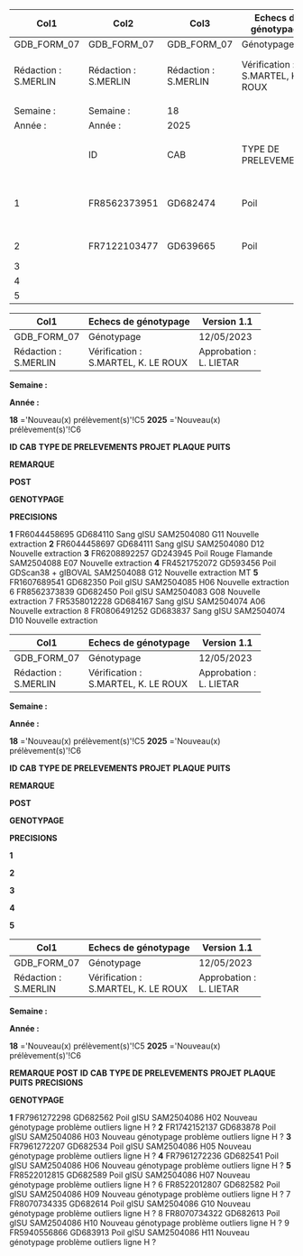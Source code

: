 |Col1|Col2|Col3|Echecs de génotypage|Col5|Col6|Col7|Version 1.1|Col9|
|---|---|---|---|---|---|---|---|---|
|GDB_FORM_07|GDB_FORM_07|GDB_FORM_07|Génotypage|Génotypage|Génotypage|Génotypage|12/05/2023|12/05/2023|
|Rédaction :<br>S.MERLIN|Rédaction :<br>S.MERLIN|Rédaction :<br>S.MERLIN|Vérification :<br>S.MARTEL, K. LE ROUX|Vérification :<br>S.MARTEL, K. LE ROUX|Vérification :<br>S.MARTEL, K. LE ROUX|Vérification :<br>S.MARTEL, K. LE ROUX|Approbation :<br>L. LIETAR|Approbation :<br>L. LIETAR|
||||||||||
|Semaine :|Semaine :|18|||||||
|Année :|Année :|2025|||||||
||||||||||
||ID|CAB|TYPE DE PRELEVEMENTS|PROJET|PLAQUE|PUITS|REMARQUE<br>POST<br>GENOTYPAGE|PRECISIONS|
|1|FR8562373951|GD682474|Poil|gISU|SAM2504083|F07|Nouveau pvt|doublon H07, même lot, incompat -> bloqué|
|2|FR7122103477|GD639665|Poil|GDScan38|SAM2504076|D04|Nouveau pvt|absence de bulbes ?|
|3|||||||||
|4|||||||||
|5|||||||||

|Col1|Echecs de génotypage|Version 1.1|
|---|---|---|
|GDB_FORM_07|Génotypage|12/05/2023|
|Rédaction :<br>S.MERLIN|Vérification :<br>S.MARTEL, K. LE ROUX|Approbation :<br>L. LIETAR|


**Semaine :**

**Année :**


**18** ='Nouveau(x) prélèvement(s)'!C5
**2025** ='Nouveau(x) prélèvement(s)'!C6


**ID** **CAB** **TYPE DE PRELEVEMENTS** **PROJET** **PLAQUE** **PUITS**


**REMARQUE**

**POST**

**GENOTYPAGE**


**PRECISIONS**


**1** FR6044458695 GD684110 Sang gISU SAM2504080 G11 Nouvelle extraction
**2** FR6044458697 GD684111 Sang gISU SAM2504080 D12 Nouvelle extraction
**3** FR6208892257 GD243945 Poil Rouge Flamande SAM2504088 E07 Nouvelle extraction
**4** FR4521752072 GD593456 Poil GDScan38 + gIBOVAL SAM2504088 G12 Nouvelle extraction MT
**5** FR1607689541 GD682350 Poil gISU SAM2504085 H06 Nouvelle extraction
6 FR8562373839 GD682450 Poil gISU SAM2504083 G08 Nouvelle extraction
7 FR5358012228 GD684167 Sang gISU SAM2504074 A06 Nouvelle extraction
8 FR0806491252 GD683837 Sang gISU SAM2504074 D10 Nouvelle extraction

|Col1|Echecs de génotypage|Version 1.1|
|---|---|---|
|GDB_FORM_07|Génotypage|12/05/2023|
|Rédaction :<br>S.MERLIN|Vérification :<br>S.MARTEL, K. LE ROUX|Approbation :<br>L. LIETAR|


**Semaine :**

**Année :**


**18** ='Nouveau(x) prélèvement(s)'!C5
**2025** ='Nouveau(x) prélèvement(s)'!C6


**ID** **CAB** **TYPE DE PRELEVEMENTS** **PROJET** **PLAQUE** **PUITS**


**REMARQUE**

**POST**

**GENOTYPAGE**


**PRECISIONS**


**1**

**2**

**3**

**4**

**5**

|Col1|Echecs de génotypage|Version 1.1|
|---|---|---|
|GDB_FORM_07|Génotypage|12/05/2023|
|Rédaction :<br>S.MERLIN|Vérification :<br>S.MARTEL, K. LE ROUX|Approbation :<br>L. LIETAR|


**Semaine :**

**Année :**


**18** ='Nouveau(x) prélèvement(s)'!C5
**2025** ='Nouveau(x) prélèvement(s)'!C6


**REMARQUE POST**
**ID** **CAB** **TYPE DE PRELEVEMENTS** **PROJET** **PLAQUE** **PUITS** **PRECISIONS**

**GENOTYPAGE**


**1** FR7961272298 GD682562 Poil gISU SAM2504086 H02 Nouveau génotypage problème outliers ligne H ?
**2** FR1742152137 GD683878 Poil gISU SAM2504086 H03 Nouveau génotypage problème outliers ligne H ?
**3** FR7961272207 GD682534 Poil gISU SAM2504086 H05 Nouveau génotypage problème outliers ligne H ?
**4** FR7961272236 GD682541 Poil gISU SAM2504086 H06 Nouveau génotypage problème outliers ligne H ?
**5** FR8522012815 GD682589 Poil gISU SAM2504086 H07 Nouveau génotypage problème outliers ligne H ?
6 FR8522012807 GD682582 Poil gISU SAM2504086 H09 Nouveau génotypage problème outliers ligne H ?
7 FR8070734335 GD682614 Poil gISU SAM2504086 G10 Nouveau génotypage problème outliers ligne H ?
8 FR8070734322 GD682613 Poil gISU SAM2504086 H10 Nouveau génotypage problème outliers ligne H ?
9 FR5940556866 GD683913 Poil gISU SAM2504086 H11 Nouveau génotypage problème outliers ligne H ?

